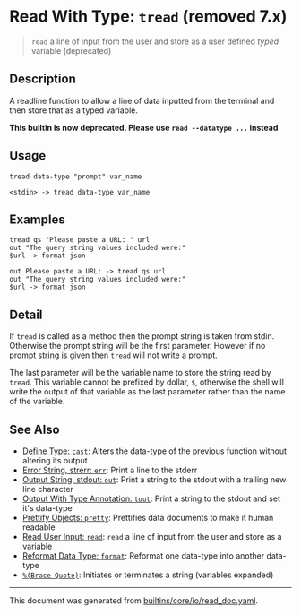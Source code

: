 # Read With Type: `tread` (removed 7.x)

> `read` a line of input from the user and store as a user defined *typed* variable (deprecated)

## Description

A readline function to allow a line of data inputted from the terminal and then
store that as a typed variable.

**This builtin is now deprecated. Please use `read --datatype ...` instead**

## Usage

```
tread data-type "prompt" var_name

<stdin> -> tread data-type var_name
```

## Examples

```
tread qs "Please paste a URL: " url
out "The query string values included were:"
$url -> format json

out Please paste a URL: -> tread qs url
out "The query string values included were:"
$url -> format json
```

## Detail

If `tread` is called as a method then the prompt string is taken from stdin.
Otherwise the prompt string will be the first parameter. However if no prompt
string is given then `tread` will not write a prompt.

The last parameter will be the variable name to store the string read by `tread`.
This variable cannot be prefixed by dollar, `$`, otherwise the shell will write
the output of that variable as the last parameter rather than the name of the
variable.

## See Also

* [Define Type: `cast`](../commands/cast.md):
  Alters the data-type of the previous function without altering its output
* [Error String, strerr: `err`](../commands/err.md):
  Print a line to the stderr
* [Output String, stdout: `out`](../commands/out.md):
  Print a string to the stdout with a trailing new line character
* [Output With Type Annotation: `tout`](../commands/tout.md):
  Print a string to the stdout and set it's data-type
* [Prettify Objects: `pretty`](../commands/pretty.md):
  Prettifies data documents to make it human readable
* [Read User Input: `read`](../commands/read.md):
  `read` a line of input from the user and store as a variable
* [Reformat Data Type: `format`](../commands/format.md):
  Reformat one data-type into another data-type
* [`%(Brace Quote)`](../parser/brace-quote.md):
  Initiates or terminates a string (variables expanded)

<hr/>

This document was generated from [builtins/core/io/read_doc.yaml](https://github.com/lmorg/murex/blob/master/builtins/core/io/read_doc.yaml).